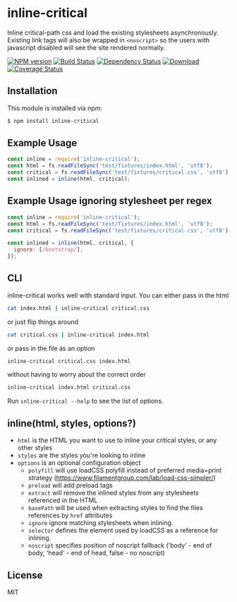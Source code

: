 # inline-critical

Inline critical-path css and load the existing stylesheets asynchronously.
Existing link tags will also be wrapped in `<noscript>` so the users with javascript disabled will see the site rendered normally.

[![NPM version][npm-image]][npm-url] [![Build Status][ci-image]][ci-url] [![Dependency Status][depstat-image]][depstat-url] [![Download][dlcounter-image]][dlcounter-url] [![Coverage Status][coveralls-image]][coveralls-url]

## Installation

This module is installed via npm:

```bash
$ npm install inline-critical
```

## Example Usage

```js
const inline = require('inline-critical');
const html = fs.readFileSync('test/fixtures/index.html', 'utf8');
const critical = fs.readFileSync('test/fixtures/critical.css', 'utf8');
const inlined = inline(html, critical);
```

## Example Usage ignoring stylesheet per regex

```js
const inline = require('inline-critical');
const html = fs.readFileSync('test/fixtures/index.html', 'utf8');
const critical = fs.readFileSync('test/fixtures/critical.css', 'utf8');

const inlined = inline(html, critical, {
  ignore: [/bootstrap/],
});
```

## CLI

inline-critical works well with standard input.
You can either pass in the html

```bash
cat index.html | inline-critical critical.css
```

or just flip things around

```bash
cat critical.css | inline-critical index.html
```

or pass in the file as an option

```bash
inline-critical critical.css index.html
```

without having to worry about the correct order

```bash
inline-critical index.html critical.css
```

Run `inline-critical --help` to see the list of options.

## inline(html, styles, options?)

- `html` is the HTML you want to use to inline your critical styles, or any other styles
- `styles` are the styles you're looking to inline
- `options` is an optional configuration object
  - `polyfill` will use loadCSS polyfill instead of preferred media=print strategy (https://www.filamentgroup.com/lab/load-css-simpler/)
  - `preload` will add preload tags
  - `extract` will remove the inlined styles from any stylesheets referenced in the HTML
  - `basePath` will be used when extracting styles to find the files references by `href` attributes
  - `ignore` ignore matching stylesheets when inlining.
  - `selector` defines the element used by loadCSS as a reference for inlining.
  - `noscript` specifies position of noscript fallback ('body' - end of body, 'head' - end of head, false - no noscript)

## License

MIT

[npm-url]: https://npmjs.org/package/inline-critical
[npm-image]: https://img.shields.io/npm/v/inline-critical.svg
[ci-url]: https://github.com/bezoerb/inline-critical/actions?workflow=Tests
[ci-image]: https://github.com/bezoerb/inline-critical/workflows/Tests/badge.svg
[depstat-url]: https://david-dm.org/bezoerb/inline-critical
[depstat-image]: https://img.shields.io/david/bezoerb/inline-critical.svg
[dlcounter-url]: https://www.npmjs.com/package/inline-critical
[dlcounter-image]: https://img.shields.io/npm/dm/inline-critical.svg
[coveralls-url]: https://coveralls.io/github/bezoerb/inline-critical?branch=master
[coveralls-image]: https://img.shields.io/coveralls/github/bezoerb/inline-critical/master.svg
